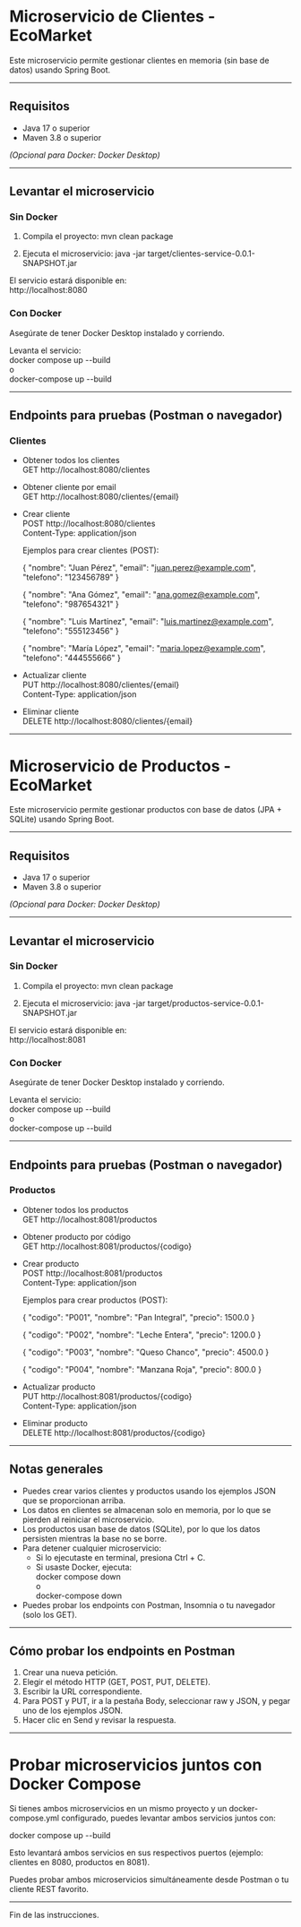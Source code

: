 # Microservicio de Clientes - EcoMarket

Este microservicio permite gestionar clientes en memoria (sin base de datos) usando Spring Boot.

---

## Requisitos

- Java 17 o superior
- Maven 3.8 o superior

*(Opcional para Docker: Docker Desktop)*

---

## Levantar el microservicio

### Sin Docker

1. Compila el proyecto:
   mvn clean package

2. Ejecuta el microservicio:
   java -jar target/clientes-service-0.0.1-SNAPSHOT.jar

El servicio estará disponible en:  
http://localhost:8080

### Con Docker

Asegúrate de tener Docker Desktop instalado y corriendo.

Levanta el servicio:  
docker compose up --build  
o  
docker-compose up --build

---

## Endpoints para pruebas (Postman o navegador)

### Clientes

- Obtener todos los clientes  
  GET http://localhost:8080/clientes

- Obtener cliente por email  
  GET http://localhost:8080/clientes/{email}

- Crear cliente  
  POST http://localhost:8080/clientes  
  Content-Type: application/json

  Ejemplos para crear clientes (POST):

  {
    "nombre": "Juan Pérez",
    "email": "juan.perez@example.com",
    "telefono": "123456789"
  }

  {
    "nombre": "Ana Gómez",
    "email": "ana.gomez@example.com",
    "telefono": "987654321"
  }

  {
    "nombre": "Luis Martínez",
    "email": "luis.martinez@example.com",
    "telefono": "555123456"
  }

  {
    "nombre": "María López",
    "email": "maria.lopez@example.com",
    "telefono": "444555666"
  }

- Actualizar cliente  
  PUT http://localhost:8080/clientes/{email}  
  Content-Type: application/json

- Eliminar cliente  
  DELETE http://localhost:8080/clientes/{email}

---

# Microservicio de Productos - EcoMarket

Este microservicio permite gestionar productos con base de datos (JPA + SQLite) usando Spring Boot.

---

## Requisitos

- Java 17 o superior
- Maven 3.8 o superior

*(Opcional para Docker: Docker Desktop)*

---

## Levantar el microservicio

### Sin Docker

1. Compila el proyecto:
   mvn clean package

2. Ejecuta el microservicio:
   java -jar target/productos-service-0.0.1-SNAPSHOT.jar

El servicio estará disponible en:  
http://localhost:8081

### Con Docker

Asegúrate de tener Docker Desktop instalado y corriendo.

Levanta el servicio:  
docker compose up --build  
o  
docker-compose up --build

---

## Endpoints para pruebas (Postman o navegador)

### Productos

- Obtener todos los productos  
  GET http://localhost:8081/productos

- Obtener producto por código  
  GET http://localhost:8081/productos/{codigo}

- Crear producto  
  POST http://localhost:8081/productos  
  Content-Type: application/json

  Ejemplos para crear productos (POST):

  {
    "codigo": "P001",
    "nombre": "Pan Integral",
    "precio": 1500.0
  }

  {
    "codigo": "P002",
    "nombre": "Leche Entera",
    "precio": 1200.0
  }

  {
    "codigo": "P003",
    "nombre": "Queso Chanco",
    "precio": 4500.0
  }

  {
    "codigo": "P004",
    "nombre": "Manzana Roja",
    "precio": 800.0
  }

- Actualizar producto  
  PUT http://localhost:8081/productos/{codigo}  
  Content-Type: application/json

- Eliminar producto  
  DELETE http://localhost:8081/productos/{codigo}

---

## Notas generales

- Puedes crear varios clientes y productos usando los ejemplos JSON que se proporcionan arriba.
- Los datos en clientes se almacenan solo en memoria, por lo que se pierden al reiniciar el microservicio.
- Los productos usan base de datos (SQLite), por lo que los datos persisten mientras la base no se borre.
- Para detener cualquier microservicio:  
  - Si lo ejecutaste en terminal, presiona Ctrl + C.  
  - Si usaste Docker, ejecuta:  
    docker compose down  
    o  
    docker-compose down
- Puedes probar los endpoints con Postman, Insomnia o tu navegador (solo los GET).

---

## Cómo probar los endpoints en Postman

1. Crear una nueva petición.
2. Elegir el método HTTP (GET, POST, PUT, DELETE).
3. Escribir la URL correspondiente.
4. Para POST y PUT, ir a la pestaña Body, seleccionar raw y JSON, y pegar uno de los ejemplos JSON.
5. Hacer clic en Send y revisar la respuesta.

---

# Probar microservicios juntos con Docker Compose

Si tienes ambos microservicios en un mismo proyecto y un docker-compose.yml configurado, puedes levantar ambos servicios juntos con:

docker compose up --build

Esto levantará ambos servicios en sus respectivos puertos (ejemplo: clientes en 8080, productos en 8081).

Puedes probar ambos microservicios simultáneamente desde Postman o tu cliente REST favorito.

---

Fin de las instrucciones.

